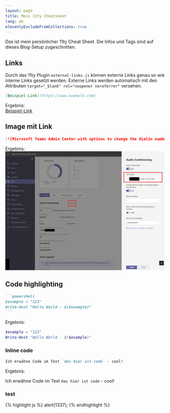 ```yaml
---
layout: page
title: Mein 11ty Cheatsheet
lang: de
eleventyExcludeFromCollections: true
---
```


Das ist mein persönlicher 11ty Cheat Sheet. Die Infos und Tags sind auf dieses Blog-Setup zugeschnitten.

## Links

Durch das 11ty Plugin `external-links.js` können externe Links genau so wie interne Links gesetzt werden. Externe Links werden automatisch mit den Attributen `target="_blank" rel="noopener noreferrer"` versehen.

```md
[Beispiel-Link](https://www.example.com)
```

Ergebnis:  
[Beispiel-Link](https://www.example.com)

## Image mit Link

```md
[![Microsoft Teams Admin Center with options to change the dialin number for a user.](/images/2021/2021-10-05_TeamsMeeting-DialIn-Number.png "Microsoft Teams Admin Center with options to change the dialin number for a user.")](/images/2021/2021-10-05_TeamsMeeting-DialIn-Number.png)
```

Ergebnis:
[![Microsoft Teams Admin Center with options to change the dialin number for a user.](/images/2021/2021-10-05_TeamsMeeting-DialIn-Number.png "Microsoft Teams Admin Center with options to change the dialin number for a user.")](/images/2021/2021-10-05_TeamsMeeting-DialIn-Number.png)

## Code highlighting

````md
```powershell
$example = "123"
Write-Host "Hello World - $($example)"
```
````

Ergebnis:

```powershell
$example = "123"
Write-Host "Hello World - $($example)"
```

### Inline code

```markdown
Ich erwähne Code im Text `das hier ist code` - cool!
```

Ergebnis:

Ich erwähne Code im Text `das hier ist code` - cool!

### test

{% highlight js %}
alert(1337);
{% endhighlight %}
